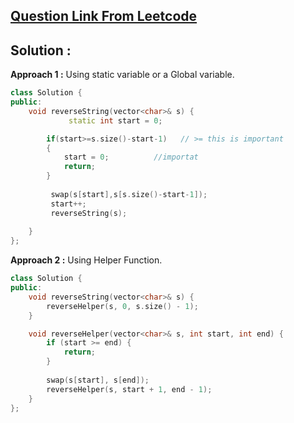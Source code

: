 ## **[Question Link From Leetcode](https://leetcode.com/problems/reverse-string/)**

## Solution :  

**Approach 1 :** Using static variable or a Global variable.
```cpp
class Solution {
public:
    void reverseString(vector<char>& s) {
             static int start = 0;

        if(start>=s.size()-start-1)   // >= this is important
        {
            start = 0;          //importat 
            return;
        }
        
         swap(s[start],s[s.size()-start-1]);
         start++;
         reverseString(s);
    
    }
};
```

**Approach 2 :** Using Helper Function.
```cpp
class Solution {
public:
    void reverseString(vector<char>& s) {
        reverseHelper(s, 0, s.size() - 1);
    }

    void reverseHelper(vector<char>& s, int start, int end) {
        if (start >= end) {
            return;
        }
        
        swap(s[start], s[end]);
        reverseHelper(s, start + 1, end - 1);
    }
};
```
